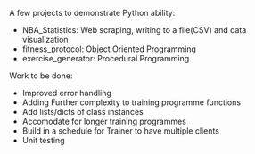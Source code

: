 A few projects to demonstrate Python ability:

- NBA_Statistics: Web scraping, writing to a file(CSV) and data visualization
- fitness_protocol: Object Oriented Programming
- exercise_generator: Procedural Programming

Work to be done:
  - Improved error handling
  - Adding Further complexity to training programme functions
  - Add lists/dicts of class instances
  - Accomodate for longer training programmes
  - Build in a schedule for Trainer to have multiple clients
  - Unit testing


